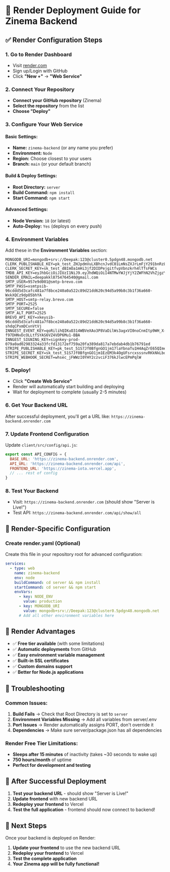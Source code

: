 # 🚀 Render Deployment Guide for Zinema Backend

## ✅ **Render Configuration Steps**

### 1. **Go to Render Dashboard**
- Visit [render.com](https://render.com)
- Sign up/Login with GitHub
- Click **"New +"** → **"Web Service"**

### 2. **Connect Your Repository**
- **Connect your GitHub repository** (Zinema)
- **Select the repository** from the list
- **Choose "Deploy"**

### 3. **Configure Your Web Service**

#### **Basic Settings:**
- **Name:** `zinema-backend` (or any name you prefer)
- **Environment:** `Node`
- **Region:** Choose closest to your users
- **Branch:** `main` (or your default branch)

#### **Build & Deploy Settings:**
- **Root Directory:** `server`
- **Build Command:** `npm install`
- **Start Command:** `npm start`

#### **Advanced Settings:**
- **Node Version:** `18` (or latest)
- **Auto-Deploy:** `Yes` (deploys on every push)

### 4. **Environment Variables**
Add these in the **Environment Variables** section:

```env
MONGODB_URI=mongodb+srv://Deepak:123@cluster0.5pdgn48.mongodb.net
CLERK_PUBLISHABLE_KEY=pk_test_ZHJpdmVuLXBhcnJvdC01LmNsZXJrLmFjY291bnRzLmRldiQ   
CLERK_SECRET_KEY=sk_test_dBImOa1mHi3jf2DIDPejgitfvpVbnzkrh4lTfsFWCs
TMDB_API_KEY=eyJhbGciOiJIUzI1NiJ9.eyJhdWQiOiI4NTMwYWJjYjY2ZWFhN2VhZjgzYTYxYjYyMDQxYTgzMyIsIm5iZiI6MTc1NDIzMzMwOC40OTMsInN1YiI6IjY4OGY3OWRjZTg1ZTkxNDM2ZWYzZTJhMSIsInNjb3BlcyI6WyJhcGlfcmVhZCJdLCJ2ZXJzaW9uIjoxfQ.lZ0Gu4hAgUm8wcn1DgaQ0_0BweS90sRiXj3PuMc7Ohc
SENDER_EMAIL=deepakkl8754764540@gmail.com
SMTP_USER=957e9d001@smtp-brevo.com
SMTP_PASS=xsmtpsib-96cddd5d3cafc481a7f8bce240a0a522c89d21dd620c94d5a99b8c3b1f36a660-WxkXQCz9dpO5bhYA
SMTP_HOST=smtp-relay.brevo.com
SMTP_PORT=2525
SMTP_SECURE=false
SMTP_ALT_PORT=2525
BREVO_API_KEY=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
INNGEST_EVENT_KEY=qoRilihQIKuO314WBVeXAo3P8VaDilWs3agxVI0noCnmItp9WH_X-f97DHNvDcOLLtfSYAS6VZ4VDP6Mu1-BBA
INNGEST_SIGNING_KEY=signkey-prod-079a0ad02983324a33fcfd13172ef759a20fa389da817a7ebdab4db1b76791ed
STRIPE_PUBLISHABLE_KEY=pk_test_51S7Jf0BfgnGO1jm17laYbnaTu1H4AqZrE65QIme3CIcSRVqyEbsB5HRveaUkAVY5krGIUsJWyaEzQUjRM3idLZcp00uYy5KzRD
STRIPE_SECRET_KEY=sk_test_51S7Jf0BfgnGO1jm1EzEM3k4OgUFsrcxsssnvRKkNkLbohoS0aWgMgWHczNi5zCv7VbPeetyf9sjZxfHY1VgHp46L00pkEF5i07
STRIPE_WEBHOOK_SECRET=whsec_jFWWzI0YHY2czvciF376kJlwcEPmPqlW
```

### 5. **Deploy!**
- Click **"Create Web Service"**
- Render will automatically start building and deploying
- Wait for deployment to complete (usually 2-5 minutes)

### 6. **Get Your Backend URL**
After successful deployment, you'll get a URL like:
`https://zinema-backend.onrender.com`

### 7. **Update Frontend Configuration**
Update `client/src/config/api.js`:
```javascript
export const API_CONFIG = {
  BASE_URL: 'https://zinema-backend.onrender.com',
  API_URL: 'https://zinema-backend.onrender.com/api',
  FRONTEND_URL: 'https://zinema-iota.vercel.app',
  // ... rest of config
}
```

### 8. **Test Your Backend**
- Visit: `https://zinema-backend.onrender.com` (should show "Server is Live!")
- Test API: `https://zinema-backend.onrender.com/api/show/all`

## 🔧 **Render-Specific Configuration**

### **Create render.yaml (Optional)**
Create this file in your repository root for advanced configuration:

```yaml
services:
  - type: web
    name: zinema-backend
    env: node
    buildCommand: cd server && npm install
    startCommand: cd server && npm start
    envVars:
      - key: NODE_ENV
        value: production
      - key: MONGODB_URI
        value: mongodb+srv://Deepak:123@cluster0.5pdgn48.mongodb.net
      # Add all other environment variables here
```

## 🎯 **Render Advantages**

- ✅ **Free tier available** (with some limitations)
- ✅ **Automatic deployments** from GitHub
- ✅ **Easy environment variable management**
- ✅ **Built-in SSL certificates**
- ✅ **Custom domains support**
- ✅ **Better for Node.js applications**

## 🔧 **Troubleshooting**

### **Common Issues:**
1. **Build Fails** → Check that Root Directory is set to `server`
2. **Environment Variables Missing** → Add all variables from server/.env
3. **Port Issues** → Render automatically assigns PORT, don't override it
4. **Dependencies** → Make sure server/package.json has all dependencies

### **Render Free Tier Limitations:**
- **Sleeps after 15 minutes** of inactivity (takes ~30 seconds to wake up)
- **750 hours/month** of uptime
- **Perfect for development and testing**

## 🚀 **After Successful Deployment**

1. **Test your backend URL** - should show "Server is Live!"
2. **Update frontend** with new backend URL
3. **Redeploy your frontend** to Vercel
4. **Test the full application** - frontend should now connect to backend!

## 📱 **Next Steps**

Once your backend is deployed on Render:
1. **Update your frontend** to use the new backend URL
2. **Redeploy your frontend** to Vercel
3. **Test the complete application**
4. **Your Zinema app will be fully functional!**
